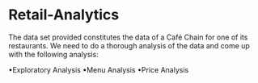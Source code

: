 # Retail-Analytics
The data set provided constitutes the data of a Café Chain for one of its restaurants. 
We need to do a thorough analysis of the data and come up with the following analysis: 

•Exploratory Analysis 
•Menu Analysis 
•Price Analysis
